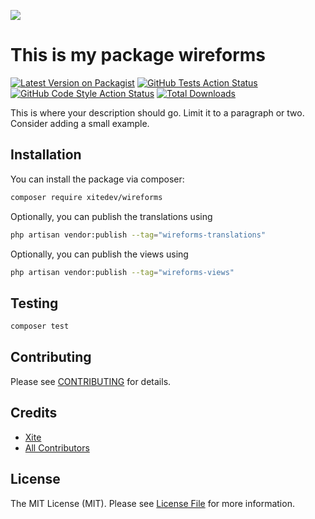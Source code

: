
[<img src="https://github-ads.s3.eu-central-1.amazonaws.com/support-ukraine.svg?t=1" />](https://supportukrainenow.org)

# This is my package wireforms

[![Latest Version on Packagist](https://img.shields.io/packagist/v/xitedev/wireforms.svg?style=flat-square)](https://packagist.org/packages/xitedev/wireforms)
[![GitHub Tests Action Status](https://img.shields.io/github/workflow/status/xitedev/wireforms/run-tests?label=tests)](https://github.com/xitedev/wireforms/actions?query=workflow%3Arun-tests+branch%3Amain)
[![GitHub Code Style Action Status](https://img.shields.io/github/workflow/status/xitedev/wireforms/Check%20&%20fix%20styling?label=code%20style)](https://github.com/xitedev/wireforms/actions?query=workflow%3A"Check+%26+fix+styling"+branch%3Amain)
[![Total Downloads](https://img.shields.io/packagist/dt/xitedev/wireforms.svg?style=flat-square)](https://packagist.org/packages/xitedev/wireforms)

This is where your description should go. Limit it to a paragraph or two. Consider adding a small example.

## Installation

You can install the package via composer:

```bash
composer require xitedev/wireforms
```

Optionally, you can publish the translations using

```bash
php artisan vendor:publish --tag="wireforms-translations"
```

Optionally, you can publish the views using

```bash
php artisan vendor:publish --tag="wireforms-views"
```

## Testing

```bash
composer test
```

## Contributing

Please see [CONTRIBUTING](https://github.com/spatie/.github/blob/main/CONTRIBUTING.md) for details.

## Credits

- [Xite](https://github.com/xitedev)
- [All Contributors](../../contributors)

## License

The MIT License (MIT). Please see [License File](LICENSE.md) for more information.
